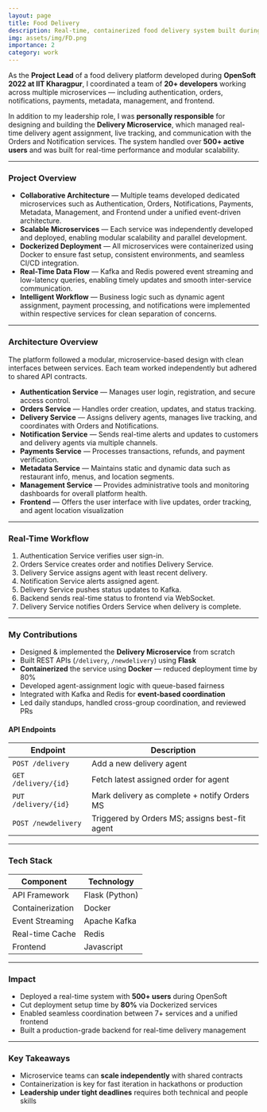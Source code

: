 ```yaml
---
layout: page
title: Food Delivery
description: Real-time, containerized food delivery system built during OpenSoft at IIT Kharagpur.
img: assets/img/FD.png
importance: 2
category: work
---
```


As the **Project Lead** of a food delivery platform developed during **OpenSoft 2022 at IIT Kharagpur**, I coordinated a team of **20+ developers** working across multiple microservices — including authentication, orders, notifications, payments, metadata, management, and frontend.

In addition to my leadership role, I was **personally responsible** for designing and building the **Delivery Microservice**, which managed real-time delivery agent assignment, live tracking, and communication with the Orders and Notification services. The system handled over **500+ active users** and was built for real-time performance and modular scalability.

---

### Project Overview

- **Collaborative Architecture** — Multiple teams developed dedicated microservices such as Authentication, Orders, Notifications, Payments, Metadata, Management, and Frontend under a unified event-driven architecture.
- **Scalable Microservices** — Each service was independently developed and deployed, enabling modular scalability and parallel development.
- **Dockerized Deployment** — All microservices were containerized using Docker to ensure fast setup, consistent environments, and seamless CI/CD integration.
- **Real-Time Data Flow** — Kafka and Redis powered event streaming and low-latency queries, enabling timely updates and smooth inter-service communication.
- **Intelligent Workflow** — Business logic such as dynamic agent assignment, payment processing, and notifications were implemented within respective services for clean separation of concerns.

---

### Architecture Overview

The platform followed a modular, microservice-based design with clean interfaces between services. Each team worked independently but adhered to shared API contracts.

- **Authentication Service** — Manages user login, registration, and secure access control.
- **Orders Service** — Handles order creation, updates, and status tracking.
- **Delivery Service** — Assigns delivery agents, manages live tracking, and coordinates with Orders and Notifications.
- **Notification Service** — Sends real-time alerts and updates to customers and delivery agents via multiple channels.
- **Payments Service** — Processes transactions, refunds, and payment verification.
- **Metadata Service** — Maintains static and dynamic data such as restaurant info, menus, and location segments.
- **Management Service** — Provides administrative tools and monitoring dashboards for overall platform health.
- **Frontend** — Offers the user interface with live updates, order tracking, and agent location visualization

---

### Real-Time Workflow

1. Authentication Service verifies user sign-in.
2. Orders Service creates order and notifies Delivery Service.
3. Delivery Service assigns agent with least recent delivery.
4. Notification Service alerts assigned agent.
5. Delivery Service pushes status updates to Kafka.
6. Backend sends real-time status to frontend via WebSocket.
7. Delivery Service notifies Orders Service when delivery is complete.

---

### My Contributions

- Designed & implemented the **Delivery Microservice** from scratch
- Built REST APIs (`/delivery`, `/newdelivery`) using **Flask**
- **Containerized** the service using **Docker** — reduced deployment time by 80%
- Developed agent-assignment logic with queue-based fairness
- Integrated with Kafka and Redis for **event-based coordination**
- Led daily standups, handled cross-group coordination, and reviewed PRs

#### API Endpoints

| Endpoint          | Description                                      |
|-------------------|--------------------------------------------------|
| `POST /delivery`  | Add a new delivery agent                         |
| `GET /delivery/{id}` | Fetch latest assigned order for agent         |
| `PUT /delivery/{id}` | Mark delivery as complete + notify Orders MS  |
| `POST /newdelivery` | Triggered by Orders MS; assigns best-fit agent |

---

### Tech Stack

| Component        | Technology                          |
|------------------|-------------------------------------|
| API Framework    | Flask (Python)                      |
| Containerization | Docker                              |
| Event Streaming  | Apache Kafka                        |
| Real-time Cache  | Redis                               |
| Frontend         | Javascript                          |

---

### Impact

- Deployed a real-time system with **500+ users** during OpenSoft
- Cut deployment setup time by **80%** via Dockerized services
- Enabled seamless coordination between 7+ services and a unified frontend
- Built a production-grade backend for real-time delivery management

---

### Key Takeaways

- Microservice teams can **scale independently** with shared contracts
- Containerization is key for fast iteration in hackathons or production
- **Leadership under tight deadlines** requires both technical and people skills
